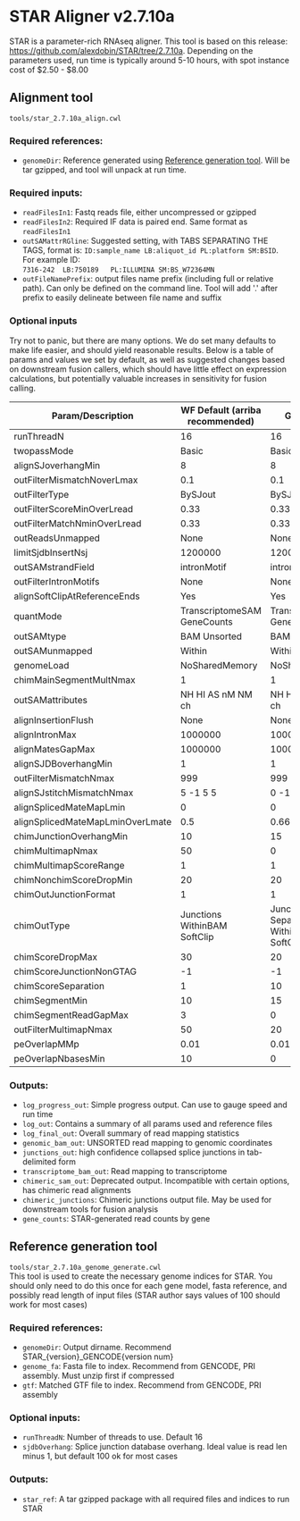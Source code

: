 # STAR Aligner v2.7.10a
STAR is a parameter-rich RNAseq aligner.
This tool is based on this release: https://github.com/alexdobin/STAR/tree/2.7.10a.
Depending on the parameters used, run time is typically around 5-10 hours, with spot instance cost of $2.50 - $8.00

## Alignment tool
`tools/star_2.7.10a_align.cwl` <br>
### Required references:
 - `genomeDir`: Reference generated using [Reference generation tool](#reference-generation-tool). Will be tar gzipped, and tool will unpack at run time.

### Required inputs:
 - `readFilesIn1`: Fastq reads file, either uncompressed or gzipped
 - `readFilesIn2`: Required IF data is paired end. Same format as `readFilesIn1`
 - `outSAMattrRGline`: Suggested setting, with TABS SEPARATING THE TAGS, format is: `ID:sample_name LB:aliquot_id PL:platform SM:BSID`.
   For example ID: <br>
 `7316-242  LB:750189   PL:ILLUMINA SM:BS_W72364MN`
 - `outFileNamePrefix`: output files name prefix (including full or relative path).
 Can only be defined on the command line.
 Tool will add '.' after prefix to easily delineate between file name and suffix

### Optional inputs
Try not to panic, but there are many options.
We do set many defaults to make life easier, and should yield reasonable results.
Below is a table of params and values we set by default, as well as suggested changes based on downstream fusion callers, which should have little effect on expression calculations, but potentially valuable increases in sensitivity for fusion calling.

| Param/Description                | WF Default (arriba recommended)  | GTEx/Broad                                        | STAR-Fusion Recommended          |
|----------------------------------|----------------------------------|---------------------------------------------------|----------------------------------|
| runThreadN                       | 16                               | 16                                                | 16                               |
| twopassMode                      | Basic                            | Basic                                             | Basic                            |
| alignSJoverhangMin               | 8                                | 8                                                 | 8                                |
| outFilterMismatchNoverLmax       | 0.1                              | 0.1                                               | 0.1                              |
| outFilterType                    | BySJout                          | BySJout                                           | BySJout                          |
| outFilterScoreMinOverLread       | 0.33                             | 0.33                                              | 0.33                             |
| outFilterMatchNminOverLread      | 0.33                             | 0.33                                              | 0.33                             |
| outReadsUnmapped                 | None                             | None                                              | None                             |
| limitSjdbInsertNsj               | 1200000                          | 1200000                                           | 1200000                          |
| outSAMstrandField                | intronMotif                      | intronMotif                                       | intronMotif                      |
| outFilterIntronMotifs            | None                             | None                                              | None                             |
| alignSoftClipAtReferenceEnds     | Yes                              | Yes                                               | Yes                              |
| quantMode                        | TranscriptomeSAM   GeneCounts    | TranscriptomeSAM   GeneCounts                     | TranscriptomeSAM   GeneCounts    |
| outSAMtype                       | BAM   Unsorted                   | BAM   Unsorted                                    | BAM   Unsorted                   |
| outSAMunmapped                   | Within                           | Within                                            | Within                           |
| genomeLoad                       | NoSharedMemory                   | NoSharedMemory                                    | NoSharedMemory                   |
| chimMainSegmentMultNmax          | 1                                | 1                                                 | 1                                |
| outSAMattributes                 | NH   HI   AS   nM   NM   ch      | NH   HI   AS   nM   NM   ch                       | NH   HI   AS   nM   NM   ch      |
| alignInsertionFlush              | None                             | None                                              | Right                            |
| alignIntronMax                   | 1000000                          | 1000000                                           | 100000                           |
| alignMatesGapMax                 | 1000000                          | 1000000                                           | 100000                           |
| alignSJDBoverhangMin             | 1                                | 1                                                 | 10                               |
| outFilterMismatchNmax            | 999                              | 999                                               | 999                              |
| alignSJstitchMismatchNmax        | 5   -1   5   5                   | 0   -1   0   0                                    | 5   -1   5   5                   |
| alignSplicedMateMapLmin          | 0                                | 0                                                 | 30                               |
| alignSplicedMateMapLminOverLmate | 0.5                              | 0.66                                              | 0                                |
| chimJunctionOverhangMin          | 10                               | 15                                                | 8                                |
| chimMultimapNmax                 | 50                               | 0                                                 | 20                               |
| chimMultimapScoreRange           | 1                                | 1                                                 | 3                                |
| chimNonchimScoreDropMin          | 20                               | 20                                                | 10                               |
| chimOutJunctionFormat            | 1                                | 1                                                 | 1                                |
| chimOutType                      | Junctions   WithinBAM   SoftClip | Junctions   SeparateSAMold   WithinBAM   SoftClip | Junctions   WithinBAM   SoftClip |
| chimScoreDropMax                 | 30                               | 20                                                | 20                               |
| chimScoreJunctionNonGTAG         | -1                               | -1                                                | -4                               |
| chimScoreSeparation              | 1                                | 10                                                | 10                               |
| chimSegmentMin                   | 10                               | 15                                                | 12                               |
| chimSegmentReadGapMax            | 3                                | 0                                                 | 0                                |
| outFilterMultimapNmax            | 50                               | 20                                                | 20                               |
| peOverlapMMp                     | 0.01                             | 0.01                                              | 0                                |
| peOverlapNbasesMin               | 10                               | 0                                                 | 12                               |


### Outputs:
 - `log_progress_out`: Simple progress output. Can use to gauge speed and run time
 - `log_out`: Contains a summary of all params used and reference files
 - `log_final_out`: Overall summary of read mapping statistics
 - `genomic_bam_out`: UNSORTED read mapping to genomic coordinates
 - `junctions_out`: high confidence collapsed splice junctions in tab-delimited form
 - `transcriptome_bam_out`: Read mapping to transcriptome
 - `chimeric_sam_out`: Deprecated output. Incompatible with certain options, has chimeric read alignments
 - `chimeric_junctions`: Chimeric junctions output file. May be used for downstream tools for fusion analysis
 - `gene_counts`: STAR-generated read counts by gene

## Reference generation tool
`tools/star_2.7.10a_genome_generate.cwl` <br>
This tool is used to create the necessary genome indices for STAR.
You should only need to do this once for each gene model, fasta reference, and possibly read length of input files (STAR author says values of 100 should work for most cases)

### Required references:
 - `genomeDir`: Output dirname. Recommend STAR_{version}_GENCODE{version num}
 - `genome_fa`: Fasta file to index. Recommend from GENCODE, PRI assembly. Must unzip first if compressed
 - `gtf`: Matched GTF file to index. Recommend from GENCODE, PRI assembly

### Optional inputs:
 - `runThreadN`: Number of threads to use. Default 16
 - `sjdbOverhang`: Splice junction database overhang. Ideal value is read len minus 1, but default 100 ok for most cases

### Outputs:
 - `star_ref`: A tar gzipped package with all required files and indices to run STAR